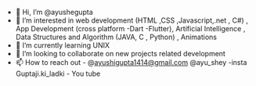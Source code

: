 - 👋 Hi, I’m @ayushegupta
- 👀 I’m interested in web development (HTML ,CSS ,Javascript,.net , C#) , App Development (cross platform -Dart -Flutter), Artificial Intelligence , Data Structures and Algorithm (JAVA, C , Python) , Animations
- 🌱 I’m currently learning UNIX 
- 💞️ I’m looking to collaborate on new projects related development
- 📫 How to reach out - @ayushigupta1414@gmail.com @ayu_shey -insta  Guptaji.ki_ladki - You tube


